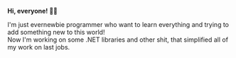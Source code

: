 **Hi, everyone! 👋🏻**

I'm just evernewbie programmer who want to learn everything and trying to add something new to this world!\
Now I'm working on some .NET libraries and other shit, that simplified all of my work on last jobs.


<!--
**Z3roTech/Z3roTech** is a ✨ _special_ ✨ repository because its `README.md` (this file) appears on your GitHub profile.

Here are some ideas to get you started:

- 🔭 I’m currently working on ...
- 🌱 I’m currently learning ...
- 👯 I’m looking to collaborate on ...
- 🤔 I’m looking for help with ...
- 💬 Ask me about ...
- 📫 How to reach me: ...
- 😄 Pronouns: ...
- ⚡ Fun fact: ...
-->
